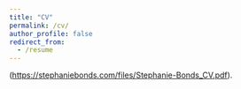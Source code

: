 ```yaml
---
title: "CV"
permalink: /cv/
author_profile: false
redirect_from:
  - /resume
---
```


(https://stephaniebonds.com/files/Stephanie-Bonds_CV.pdf).
